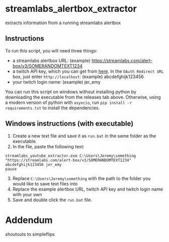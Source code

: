 # streamlabs_alertbox_extractor
extracts information from a running streamlabs alertbox


## Instructions

To run this script, you will need three things:

- a streamlabs alertbox URL: (example) https://streamlabs.com/alert-box/v3/SOMERANDOMTEXT1234
- a twitch API key, which you can get from [here](https://dev.twitch.tv/dashboard/apps). In the `OAuth Redirect URL` box, just enter `http://localhost`: (example) abcdefghijk123456
- your twitch login name: (example) jer_emy

You can run this script on windows without installing python by downloading the executable from the releases tab above. Otherwise, using a modern version of python with `asyncio`, run `pip install -r requirements.txt` to install the dependencies.

## Windows instructions (with executable)

1. Create a new text file and save it as `run.bat` in the same folder as the executable.
2. In the file, paste the following text:

```
streamlabs_youtube_extractor.exe C:\Users\Jeremy\something "https://streamlabs.com/alert-box/v3/SOMERANDOMTEXT1234" abcdefghijk123456 jer_emy
pause
```

3. Replace `C:\Users\Jeremy\something` with the path to the folder you would like to save text files into
4. Replace the example alertbox URL, twitch API key and twitch login name with your own
5. Save and double click the `run.bat` file.

# Addendum

shoutouts to simpleflips
